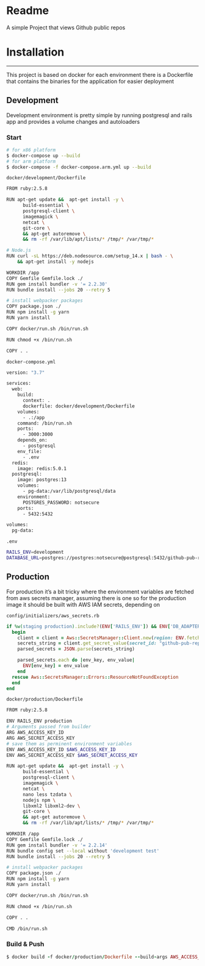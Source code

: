 # Readme

A simple Project that views Github public repos

# Installation

---

This project is based on docker for each environment  there is a Dockerfile that contains the binaries for the application for easier deployment

## Development

Development environment is pretty simple by running postgresql and rails app and provides a volume changes and autoloaders
 

### Start

```bash
# for x86 platform
$ docker-compose up --build
# for arm platform
$ docker-compose -f docker-compose.arm.yml up --build
```

`docker/development/Dockerfile`

```bash
FROM ruby:2.5.8

RUN apt-get update &&  apt-get install -y \
      build-essential \
      postgresql-client \
      imagemagick \
      netcat \
      git-core \
      && apt-get autoremove \
      && rm -rf /var/lib/apt/lists/* /tmp/* /var/tmp/*

# Node.js
RUN curl -sL https://deb.nodesource.com/setup_14.x | bash - \
    && apt-get install -y nodejs

WORKDIR /app
COPY Gemfile Gemfile.lock ./
RUN gem install bundler -v '= 2.2.30'
RUN bundle install --jobs 20 --retry 5

# install webpacker packages
COPY package.json ./
RUN npm install -g yarn
RUN yarn install

COPY docker/run.sh /bin/run.sh

RUN chmod +x /bin/run.sh

COPY . .
```

`docker-compose.yml`

```bash
version: "3.7"

services:
  web:
    build:
      context: .
      dockerfile: docker/development/Dockerfile
    volumes:
      - .:/app
    command: /bin/run.sh
    ports:
      - 3000:3000
    depends_on:
      - postgresql
    env_file:
      - .env
  redis:
    image: redis:5.0.1
  postgresql:
    image: postgres:13
    volumes:
      - pg-data:/var/lib/postgresql/data
    environment:
      POSTGRES_PASSWORD: notsecure
    ports:
      - 5432:5432

volumes:
  pg-data:
```

`.env`

```bash
RAILS_ENV=development
DATABASE_URL=postgres://postgres:notsecure@postgresql:5432/github-pub-repos_development
```

## Production

For production it’s a bit tricky where the environment variables are fetched from aws secrets manager, assuming there is one so for the production image it should be built with AWS IAM secrets, depending on

`config/initializers/aws_secrets.rb`

```ruby
if %w(staging production).include?(ENV['RAILS_ENV']) && ENV['DB_ADAPTER'] != 'nulldb'
  begin
    client = client = Aws::SecretsManager::Client.new(region: ENV.fetch('AWS_REGION', 'eu-north-1'))
    secrets_string = client.get_secret_value(secret_id: "github-pub-repos/#{ENV['RAILS_ENV']}").secret_string
    parsed_secrets = JSON.parse(secrets_string)

    parsed_secrets.each do |env_key, env_value|
      ENV[env_key] = env_value
    end
  rescue Aws::SecretsManager::Errors::ResourceNotFoundException
  end
end
```

`docker/production/Dockerfile`

```bash
FROM ruby:2.5.8

ENV RAILS_ENV production
# Arguments passed from builder
ARG AWS_ACCESS_KEY_ID
ARG AWS_SECRET_ACCESS_KEY
# save them as perminent environment variables
ENV AWS_ACCESS_KEY_ID $AWS_ACCESS_KEY_ID
ENV AWS_SECRET_ACCESS_KEY $AWS_SECRET_ACCESS_KEY

RUN apt-get update &&  apt-get install -y \
      build-essential \
      postgresql-client \
      imagemagick \
      netcat \
      nano less tzdata \
      nodejs npm \
      libxml2 libxml2-dev \
      git-core \
      && apt-get autoremove \
      && rm -rf /var/lib/apt/lists/* /tmp/* /var/tmp/*

WORKDIR /app
COPY Gemfile Gemfile.lock ./
RUN gem install bundler -v '= 2.2.14'
RUN bundle config set --local without 'development test'
RUN bundle install --jobs 20 --retry 5

# install webpacker packages
COPY package.json ./
RUN npm install -g yarn
RUN yarn install

COPY docker/run.sh /bin/run.sh

RUN chmod +x /bin/run.sh

COPY . .

CMD /bin/run.sh
```

### Build & Push

```ruby
$ docker build -f docker/production/Dockerfile --build-args AWS_ACCESS_KEY_ID="" AWS_SECRET_ACCESS_KEY="" -t github-pub-repos:latest .
```